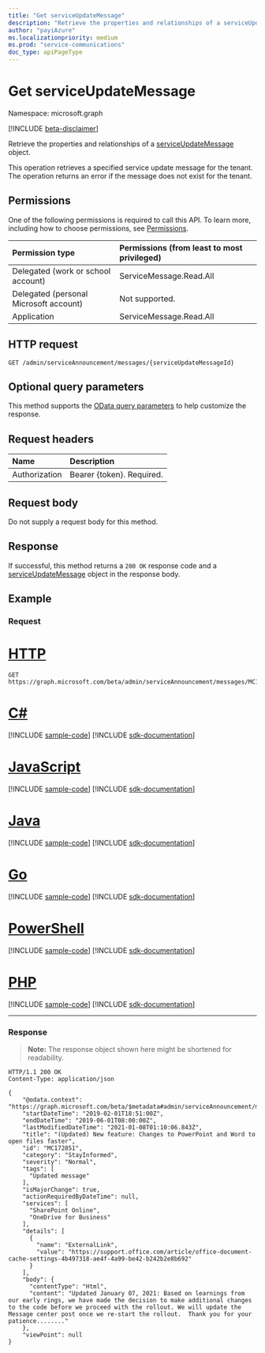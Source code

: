 ```yaml
---
title: "Get serviceUpdateMessage"
description: "Retrieve the properties and relationships of a serviceUpdateMessage object."
author: "payiAzure"
ms.localizationpriority: medium
ms.prod: "service-communications"
doc_type: apiPageType
---
```


# Get serviceUpdateMessage
Namespace: microsoft.graph

[!INCLUDE [beta-disclaimer](../../includes/beta-disclaimer.md)]

Retrieve the properties and relationships of a [serviceUpdateMessage](../resources/serviceupdatemessage.md) object.

This operation retrieves a specified service update message for the tenant. The operation returns an error if the message does not exist for the tenant.

## Permissions
One of the following permissions is required to call this API. To learn more, including how to choose permissions, see [Permissions](/graph/permissions-reference).

|Permission type|Permissions (from least to most privileged)|
|:---|:---|
|Delegated (work or school account)|ServiceMessage.Read.All|
|Delegated (personal Microsoft account)|Not supported.|
|Application|ServiceMessage.Read.All|

## HTTP request

<!-- {
  "blockType": "ignored"
}
-->
``` http
GET /admin/serviceAnnouncement/messages/{serviceUpdateMessageId}
```

## Optional query parameters
This method supports the [OData query parameters](/graph/query-parameters) to help customize the response.

## Request headers
|Name|Description|
|:---|:---|
|Authorization|Bearer {token}. Required.|

## Request body
Do not supply a request body for this method.

## Response

If successful, this method returns a `200 OK` response code and a [serviceUpdateMessage](../resources/serviceupdatemessage.md) object in the response body.

## Example

### Request

# [HTTP](#tab/http)
<!-- {
  "blockType": "request",
  "sampleKeys": ["MC172851"],
  "name": "get_serviceupdatemessage"
}
-->

``` http
GET https://graph.microsoft.com/beta/admin/serviceAnnouncement/messages/MC172851
```

# [C#](#tab/csharp)
[!INCLUDE [sample-code](../includes/snippets/csharp/get-serviceupdatemessage-csharp-snippets.md)]
[!INCLUDE [sdk-documentation](../includes/snippets/snippets-sdk-documentation-link.md)]

# [JavaScript](#tab/javascript)
[!INCLUDE [sample-code](../includes/snippets/javascript/get-serviceupdatemessage-javascript-snippets.md)]
[!INCLUDE [sdk-documentation](../includes/snippets/snippets-sdk-documentation-link.md)]

# [Java](#tab/java)
[!INCLUDE [sample-code](../includes/snippets/java/get-serviceupdatemessage-java-snippets.md)]
[!INCLUDE [sdk-documentation](../includes/snippets/snippets-sdk-documentation-link.md)]

# [Go](#tab/go)
[!INCLUDE [sample-code](../includes/snippets/go/get-serviceupdatemessage-go-snippets.md)]
[!INCLUDE [sdk-documentation](../includes/snippets/snippets-sdk-documentation-link.md)]

# [PowerShell](#tab/powershell)
[!INCLUDE [sample-code](../includes/snippets/powershell/get-serviceupdatemessage-powershell-snippets.md)]
[!INCLUDE [sdk-documentation](../includes/snippets/snippets-sdk-documentation-link.md)]

# [PHP](#tab/php)
[!INCLUDE [sample-code](../includes/snippets/php/get-serviceupdatemessage-php-snippets.md)]
[!INCLUDE [sdk-documentation](../includes/snippets/snippets-sdk-documentation-link.md)]

---

### Response
>**Note:** The response object shown here might be shortened for readability.
<!-- {
  "blockType": "response",
  "truncated": true,
  "@odata.type": "microsoft.graph.serviceUpdateMessage"
}
-->

``` http
HTTP/1.1 200 OK
Content-Type: application/json

{
    "@odata.context": "https://graph.microsoft.com/beta/$metadata#admin/serviceAnnouncement/messages/$entity",
    "startDateTime": "2019-02-01T18:51:00Z",
    "endDateTime": "2019-06-01T08:00:00Z",
    "lastModifiedDateTime": "2021-01-08T01:10:06.843Z",
    "title": "(Updated) New feature: Changes to PowerPoint and Word to open files faster",
    "id": "MC172851",
    "category": "StayInformed",
    "severity": "Normal",
    "tags": [
      "Updated message"
    ],
    "isMajorChange": true,
    "actionRequiredByDateTime": null,
    "services": [
      "SharePoint Online",
      "OneDrive for Business"
    ],
    "details": [
      {
        "name": "ExternalLink",
        "value": "https://support.office.com/article/office-document-cache-settings-4b497318-ae4f-4a99-be42-b242b2e8b692"
      }
    ],
    "body": {
      "contentType": "Html",
      "content": "Updated January 07, 2021: Based on learnings from our early rings, we have made the decision to make additional changes to the code before we proceed with the rollout. We will update the Message center post once we re-start the rollout.  Thank you for your patience........"
    },
    "viewPoint": null
}
```
